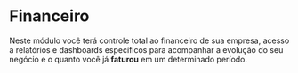 # Financeiro

Neste módulo você terá controle total ao financeiro de sua empresa, acesso a relatórios e dashboards específicos para acompanhar a evolução do seu negócio e o quanto você já **faturou** em um determinado período.